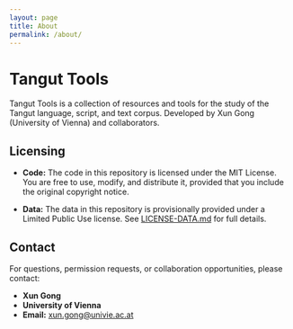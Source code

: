 ```yaml
---
layout: page
title: About
permalink: /about/
---
```


# Tangut Tools

Tangut Tools is a collection of resources and tools for the study of the Tangut language, script, and text corpus. Developed by Xun Gong (University of Vienna) and collaborators.

## Licensing

- **Code:** The code in this repository is licensed under the MIT License. You are free to use, modify, and distribute it, provided that you include the original copyright notice.

- **Data:** The data in this repository is provisionally provided under a Limited Public Use license. See [LICENSE-DATA.md](https://github.com/semakosa/tangut-tools/blob/main/LICENSE-DATA.md) for full details.

## Contact

For questions, permission requests, or collaboration opportunities, please contact:

- **Xun Gong**
- **University of Vienna**
- **Email:** xun.gong@univie.ac.at
